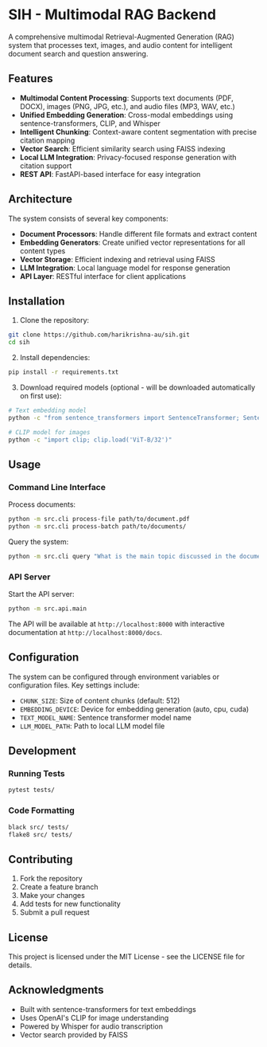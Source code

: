 # SIH - Multimodal RAG Backend

A comprehensive multimodal Retrieval-Augmented Generation (RAG) system that processes text, images, and audio content for intelligent document search and question answering.

## Features

- **Multimodal Content Processing**: Supports text documents (PDF, DOCX), images (PNG, JPG, etc.), and audio files (MP3, WAV, etc.)
- **Unified Embedding Generation**: Cross-modal embeddings using sentence-transformers, CLIP, and Whisper
- **Intelligent Chunking**: Context-aware content segmentation with precise citation mapping
- **Vector Search**: Efficient similarity search using FAISS indexing
- **Local LLM Integration**: Privacy-focused response generation with citation support
- **REST API**: FastAPI-based interface for easy integration

## Architecture

The system consists of several key components:

- **Document Processors**: Handle different file formats and extract content
- **Embedding Generators**: Create unified vector representations for all content types
- **Vector Storage**: Efficient indexing and retrieval using FAISS
- **LLM Integration**: Local language model for response generation
- **API Layer**: RESTful interface for client applications

## Installation

1. Clone the repository:
```bash
git clone https://github.com/harikrishna-au/sih.git
cd sih
```

2. Install dependencies:
```bash
pip install -r requirements.txt
```

3. Download required models (optional - will be downloaded automatically on first use):
```bash
# Text embedding model
python -c "from sentence_transformers import SentenceTransformer; SentenceTransformer('sentence-transformers/all-MiniLM-L6-v2')"

# CLIP model for images
python -c "import clip; clip.load('ViT-B/32')"
```

## Usage

### Command Line Interface

Process documents:
```bash
python -m src.cli process-file path/to/document.pdf
python -m src.cli process-batch path/to/documents/
```

Query the system:
```bash
python -m src.cli query "What is the main topic discussed in the documents?"
```

### API Server

Start the API server:
```bash
python -m src.api.main
```

The API will be available at `http://localhost:8000` with interactive documentation at `http://localhost:8000/docs`.

## Configuration

The system can be configured through environment variables or configuration files. Key settings include:

- `CHUNK_SIZE`: Size of content chunks (default: 512)
- `EMBEDDING_DEVICE`: Device for embedding generation (auto, cpu, cuda)
- `TEXT_MODEL_NAME`: Sentence transformer model name
- `LLM_MODEL_PATH`: Path to local LLM model file

## Development

### Running Tests

```bash
pytest tests/
```

### Code Formatting

```bash
black src/ tests/
flake8 src/ tests/
```

## Contributing

1. Fork the repository
2. Create a feature branch
3. Make your changes
4. Add tests for new functionality
5. Submit a pull request

## License

This project is licensed under the MIT License - see the LICENSE file for details.

## Acknowledgments

- Built with sentence-transformers for text embeddings
- Uses OpenAI's CLIP for image understanding
- Powered by Whisper for audio transcription
- Vector search provided by FAISS